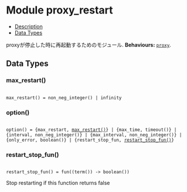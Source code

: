 

# Module proxy_restart #
* [Description](#description)
* [Data Types](#types)


proxyが停止した時に再起動するためのモジュール.
__Behaviours:__ [`proxy`](proxy.md).

<a name="types"></a>

## Data Types ##




### <a name="type-max_restart">max_restart()</a> ###



<pre><code>
max_restart() = non_neg_integer() | infinity
</code></pre>





### <a name="type-option">option()</a> ###



<pre><code>
option() = {max_restart, <a href="#type-max_restart">max_restart()</a>} | {max_time, timeout()} | {interval, non_neg_integer()} | {max_interval, non_neg_integer()} | {only_error, boolean()} | {restart_stop_fun, <a href="#type-restart_stop_fun">restart_stop_fun()</a>}
</code></pre>





### <a name="type-restart_stop_fun">restart_stop_fun()</a> ###



<pre><code>
restart_stop_fun() = fun((term()) -&gt; boolean())
</code></pre>



 Stop restarting if this function returns false
